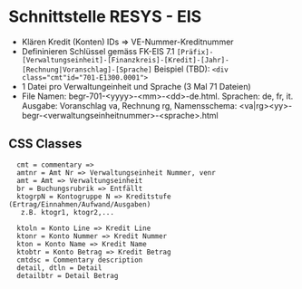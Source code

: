 # Schnittstelle RESYS - EIS

* Klären Kredit (Konten) IDs => VE-Nummer-Kreditnummer
* Defininieren Schlüssel gemäss FK-EIS 7.1  `[Präfix]-[Verwaltungseinheit]-[Finanzkreis]-[Kredit]-[Jahr]-[Rechnung|Voranschlag]-[Sprache]` Beispiel (TBD): `<div class="cmt"id="701-E1300.0001">`
* 1 Datei pro Verwaltungeinheit und Sprache (3 Mal 71 Dateien)
* File Namen: begr-701-&lt;yyyy&gt;-&lt;mm&gt;-&lt;dd&gt;-de.html. Sprachen: de, fr, it. Ausgabe: Voranschlag va, Rechnung rg, Namensschema: &lt;va|rg&gt;&lt;yy&gt;-begr-&lt;verwaltungseinheitnummer&gt;-&lt;sprache>.html 

## CSS Classes

      cmt = commentary => 
      amtnr = Amt Nr => Verwaltungseinheit Nummer, venr
      amt = Amt => Verwaltungseinheit
      br = Buchungsrubrik => Entfällt
      ktogrpN = Kontogruppe N => Kreditstufe (Ertrag/Einnahmen/Aufwand/Ausgaben)
       z.B. ktogr1, ktogr2,...
      
      ktoln = Konto Line => Kredit Line
      ktonr = Konto Nummer => Kredit Nummer
      kton = Konto Name => Kredit Name
      ktobtr = Konto Betrag => Kredit Betrag
      cmtdsc = Commentary description 
      detail, dtln = Detail
      detailbtr = Detail Betrag
